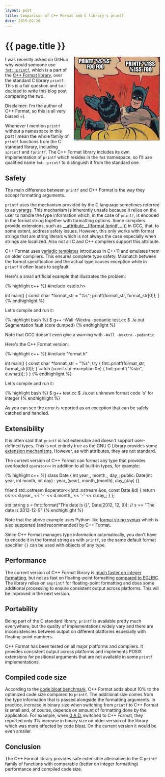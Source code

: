 ```yaml
---
layout: post
title: Comparison of C++ Format and C library's printf
date: 2015-02-26
---
```


{{ page.title }}
================

<div class="separator" style="clear:right; float:right; margin-left:1em; margin-bottom:1em">
  <img border="0" src="/img/printf.jpg" width="280" 
  title="A mandatory image of a bee.">
</div>

I was recently asked on GitHub why would someone use
[`fmt::printf`](http://cppformat.readthedocs.org/en/stable/reference.html#printf-formatting-functions),
which is a part of the [C++ Format library](https://github.com/cppformat/cppformat),
over the standard C library `printf`.
This is a fair question and so I decided to write this blog post comparing the two.

Disclaimer: I'm the author of C++ Format, so this is all very biased =).

Whenever I mention `printf` without a namespace in this post I mean the whole family of `printf`
functions from the C standard library, including `sprintf` and `fprintf`. The C++ Format library
includes its own implementation of `printf` which resides in the `fmt` namespace, so I'll use
qualified name `fmt::printf` to distinguish it from the standard one.

Safety
------

The main difference between `printf` and C++ Format is the way they accept formatting
arguments.

`printf` uses the mechanism provided by the C language sometimes referred to
as [varargs](https://en.wikipedia.org/wiki/Variadic_function). This mechanism is
inherently unsafe because it relies on the user to handle the type information which,
in the case of `printf`, is encoded in the format string together with formatting
options. Some compilers provide extensions, such as
[\_\_attribute\_\_((format (printf, ...))](http://gcc.gnu.org/onlinedocs/gcc/Function-Attributes.html)
in GCC, that, to some extent, address safety issues. However, this only works with
format strings that are string literals which is not always the case especially
when strings are localized. Also not all C and C++ compilers support this attribute.

C++ Format uses [variadic templates](https://en.wikipedia.org/wiki/Variadic_template)
introduces in C++11 and emulates them on older compilers. This ensures complete type
safety. Mismatch between the format specification and the actual type causes exception
while in `printf` it often leads to segfault.

Here's a small artificial example that illustrates the problem:

{% highlight c++ %}
#include <stdio.h>

int main() {
  const char *format_str = "%s";
  printf(format_str, format_str[0]);
}
{% endhighlight %}

Let's compile and run it:

{% highlight bash %}
$ g++ -Wall -Wextra -pedantic test.cc
$ ./a.out 
Segmentation fault (core dumped)
{% endhighlight %}

Note that GCC doesn't even give a warning with `-Wall -Wextra -pedantic`.

Here's the C++ Format version:

{% highlight c++ %}
#include "format.h"

int main() {
  const char *format_str = "%s";
  try {
    fmt::printf(format_str, format_str[0]);
  } catch (const std::exception &e) {
    fmt::printf("%s\n", e.what());
  }
}
{% endhighlight %}

Let's compile and run it:

{% highlight bash %}
$ g++ test.cc
$ ./a.out 
unknown format code 's' for integer
{% endhighlight %}

As you can see the error is reported as an exception that can be safely catched
and handled.

Extensibility
-------------

It is often said that `printf` is not extensible and doesn't support user-defined types.
This is not entirely true as the GNU C Library provides some
[extension mechanisms](http://www.gnu.org/software/libc/manual/html_node/Customizing-Printf.html).
However, as with attributes, they are not standard.

The current version of C++ Format can format any type that provides overloaded
`operator<<` in addition to all built-in types, for example:

{% highlight c++ %}
class Date {
  int year_, month_, day_;
 public:
  Date(int year, int month, int day) : year_(year), month_(month), day_(day) {}

  friend std::ostream &operator<<(std::ostream &os, const Date &d) {
    return os << d.year_ << '-' << d.month_ << '-' << d.day_;
  }
};

std::string s = fmt::format("The date is {}", Date(2012, 12, 9));
// s == "The date is 2012-12-9"
{% endhighlight %}

Note that the above example uses Python-like
[format string syntax](http://cppformat.readthedocs.org/en/stable/syntax.html)
which is also supported (and recommended) by C++ Format.

Since C++ Format manages type information automatically, you don't have to
encode it in the format string as with `printf`, so the same default format
specifier `{}` can be used with objects of any type.

Performance
-----------

The current version of C++ Format library is
[much faster on integer formatting](http://zverovich.net/2013/09/07/integer-to-string-conversion-in-cplusplus.html),
but not as fast on floating-point formatting
[compared to EGLIBC](https://github.com/cppformat/cppformat#speed-tests).
The library relies on `snprintf` for floating-point formatting
and does some additional processing to ensure consistent output across platforms.
This will be improved in the next version.

Portability
-----------

Being part of the C standard library, `printf` is available pretty much everywhere,
but the quality of implementations widely vary and there are inconsistencies
between output on different platforms especially with floating-point numbers.

C++ Format has been tested on all major platforms and compilers. It provides consistent
output across platforms and implements POSIX extensions for positional arguments
that are not available in some `printf` implementations.

Compiled code size
------------------

According to the [code bloat benchmark](https://github.com/cppformat/cppformat#compile-time-and-code-bloat),
C++ Format adds about 10% to the optimized code size compared to `printf`.
The additional size comes from the type information that is passed alongside
the formatting arguments. In practice, increase in binary size when switching
from `printf` to C++ Format is small and, of course, depends on amount of
formatting done by the application. For example, when [0 A.D.](http://play0ad.com/)
switched to C++ Format, they reported only 3% increase in binary size on older
version of the library which was more affected by code bloat. On the current version it
would be even smaller.

Conclusion
----------

The C++ Format library provides safe extensible alternative to the C `printf` family
of functions with comparable (better on integer formatting) performance and compiled
code size.
